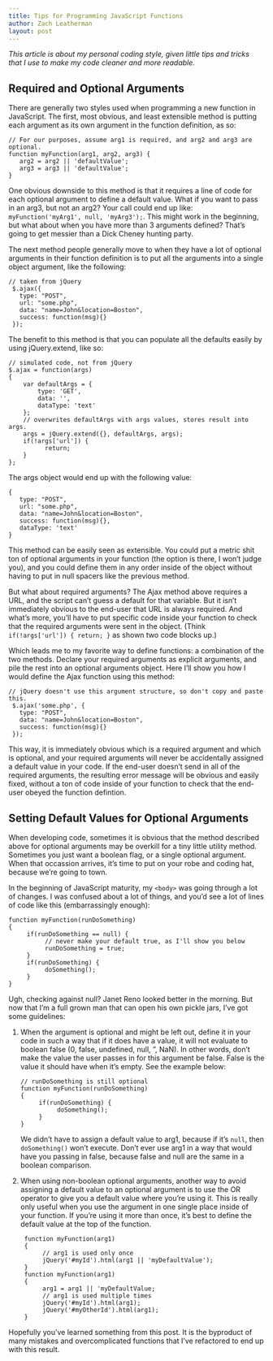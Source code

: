 ```yaml
---
title: Tips for Programming JavaScript Functions
author: Zach Leatherman
layout: post
---
```


*This article is about my personal coding style, given little tips and tricks that I use to make my code cleaner and more readable.*

## Required and Optional Arguments

There are generally two styles used when programming a new function in JavaScript. The first, most obvious, and least extensible method is putting each argument as its own argument in the function definition, as so:

    // For our purposes, assume arg1 is required, and arg2 and arg3 are optional.
    function myFunction(arg1, arg2, arg3) {
       arg2 = arg2 || 'defaultValue';
       arg3 = arg3 || 'defaultValue';
    }

One obvious downside to this method is that it requires a line of code for each optional argument to define a default value. What if you want to pass in an arg3, but not an arg2? Your call could end up like: `myFunction('myArg1', null, 'myArg3');`. This might work in the beginning, but what about when you have more than 3 arguments defined? That’s going to get messier than a Dick Cheney hunting party.

The next method people generally move to when they have a lot of optional arguments in their function definition is to put all the arguments into a single object argument, like the following:

    // taken from jQuery
     $.ajax({
       type: "POST",
       url: "some.php",
       data: "name=John&location=Boston",
       success: function(msg){}
     });

The benefit to this method is that you can populate all the defaults easily by using jQuery.extend, like so:

    // simulated code, not from jQuery
    $.ajax = function(args)
    {
        var defaultArgs = {
            type: 'GET',
            data: '',
            dataType: 'text'
        };
        // overwrites defaultArgs with args values, stores result into args.
        args = jQuery.extend({}, defaultArgs, args);
        if(!args['url']) {
              return;
        }
    };

The args object would end up with the following value:

    {
       type: "POST",
       url: "some.php",
       data: "name=John&location=Boston",
       success: function(msg){},
       dataType: 'text'
    }

This method can be easily seen as extensible. You could put a metric shit ton of optional arguments in your function (the option is there, I won’t judge you), and you could define them in any order inside of the object without having to put in null spacers like the previous method.

But what about required arguments? The Ajax method above requires a URL, and the script can’t guess a default for that variable. But it isn’t immediately obvious to the end-user that URL is always required. And what’s more, you’ll have to put specific code inside your function to check that the required arguments were sent in the object. (Think `if(!args['url']) { return; }` as shown two code blocks up.)

Which leads me to my favorite way to define functions: a combination of the two methods. Declare your required arguments as explicit arguments, and pile the rest into an optional arguments object. Here I’ll show you how I would define the Ajax function using this method:

    // jQuery doesn't use this argument structure, so don't copy and paste this.
     $.ajax('some.php', {
       type: "POST",
       data: "name=John&location=Boston",
       success: function(msg){}
     });

This way, it is immediately obvious which is a required argument and which is optional, and your required arguments will never be accidentally assigned a default value in your code. If the end-user doesn’t send in all of the required arguments, the resulting error message will be obvious and easily fixed, without a ton of code inside of your function to check that the end-user obeyed the function defintion.

## Setting Default Values for Optional Arguments

When developing code, sometimes it is obvious that the method described above for optional arguments may be overkill for a tiny little utility method. Sometimes you just want a boolean flag, or a single optional argument. When that occassion arrives, it’s time to put on your robe and coding hat, because we’re going to town.

In the beginning of JavaScript maturity, my `<body>` was going through a lot of changes. I was confused about a lot of things, and you’d see a lot of lines of code like this (embarrassingly enough):

    function myFunction(runDoSomething)
    {
         if(runDoSomething == null) {
              // never make your default true, as I'll show you below
              runDoSomething = true;
         }
         if(runDoSomething) {
              doSomething();
         }
    }

Ugh, checking against null? Janet Reno looked better in the morning. But now that I’m a full grown man that can open his own pickle jars, I’ve got some guidelines:

1.  When the argument is optional and might be left out, define it in your code in such a way that if it does have a value, it will not evaluate to boolean false (0, false, undefined, null, ”, NaN). In other words, don’t make the value the user passes in for this argument be false. False is the value it should have when it’s empty. See the example below:

        // runDoSomething is still optional
        function myFunction(runDoSomething)
        {
             if(runDoSomething) {
                  doSomething();
             }
        }
    
    We didn’t have to assign a default value to arg1, because if it’s `null`, then `doSomething()` won’t execute. Don’t ever use arg1 in a way that would have you passing in false, because false and null are the same in a boolean comparison.  
1. When using non-boolean optional arguments, another way to avoid assigning a default value to an optional argument is to use the OR operator to give you a default value where you’re using it. This is really only useful when you use the argument in one single place inside of your function. If you’re using it more than once, it’s best to define the default value at the top of the function.

        function myFunction(arg1)
        {
             // arg1 is used only once
             jQuery('#myId').html(arg1 || 'myDefaultValue');
        }
        function myFunction(arg1)
        {
             arg1 = arg1 || 'myDefaultValue;
             // arg1 is used multiple times
             jQuery('#myId').html(arg1);
             jQuery('#myOtherId').html(arg1);
        }
    
Hopefully you’ve learned something from this post. It is the byproduct of many mistakes and overcomplicated functions that I’ve refactored to end up with this result.
